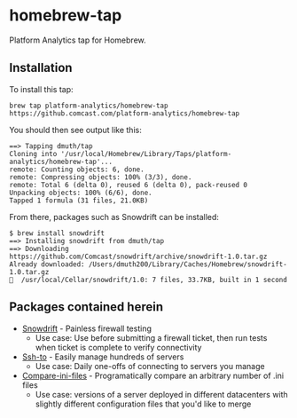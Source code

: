 # homebrew-tap

Platform Analytics tap for Homebrew.


## Installation

To install this tap:

```
brew tap platform-analytics/homebrew-tap https://github.comcast.com/platform-analytics/homebrew-tap
```

You should then see output like this:
```
==> Tapping dmuth/tap
Cloning into '/usr/local/Homebrew/Library/Taps/platform-analytics/homebrew-tap'...
remote: Counting objects: 6, done.
remote: Compressing objects: 100% (3/3), done.
remote: Total 6 (delta 0), reused 6 (delta 0), pack-reused 0
Unpacking objects: 100% (6/6), done.
Tapped 1 formula (31 files, 21.0KB)
```

From there, packages such as Snowdrift can be installed:

```
$ brew install snowdrift
==> Installing snowdrift from dmuth/tap
==> Downloading https://github.com/Comcast/snowdrift/archive/snowdrift-1.0.tar.gz
Already downloaded: /Users/dmuth200/Library/Caches/Homebrew/snowdrift-1.0.tar.gz
🍺  /usr/local/Cellar/snowdrift/1.0: 7 files, 33.7KB, built in 1 second
```

## Packages contained herein

- <a href="https://github.com/Comcast/snowdrift">Snowdrift</a> - Painless firewall testing
   - Use case: Use before submitting a firewall ticket, then run tests when ticket is complete to verify connectivity
- <a href="https://github.com/Comcast/ssh-to">Ssh-to</a> - Easily manage hundreds of servers
   - Use case: Daily one-offs of connecting to servers you manage
- <a href="https://github.com/Comcast/compare-ini-files">Compare-ini-files</a> - Programatically compare an arbitrary number of .ini files
   - Use case: versions of a server deployed in different datacenters with slightly different configuration files that you'd like to merge


